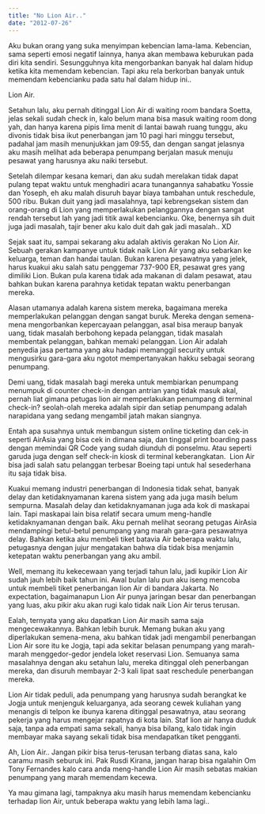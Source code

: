 ```yaml
---
title: "No Lion Air.."
date: "2012-07-26"
---
```


Aku bukan orang yang suka menyimpan kebencian lama-lama. Kebencian, sama seperti emosi negatif lainnya, hanya akan membawa keburukan pada diri kita sendiri. Sesungguhnya kita mengorbankan banyak hal dalam hidup ketika kita memendam kebencian. Tapi aku rela berkorban banyak untuk memendam kebencianku pada satu hal dalam hidup ini..

Lion Air.

Setahun lalu, aku pernah ditinggal Lion Air di waiting room bandara Soetta, jelas sekali sudah check in, kalo belum mana bisa masuk waiting room dong yah, dan hanya karena pipis lima menit di lantai bawah ruang tunggu, aku divonis tidak bisa ikut penerbangan jam 10 pagi hari minggu tersebut, padahal jam masih menunjukkan jam 09:55, dan dengan sangat jelasnya aku masih melihat ada beberapa penumpang berjalan masuk menuju pesawat yang harusnya aku naiki tersebut.

Setelah dilempar kesana kemari, dan aku sudah merelakan tidak dapat pulang tepat waktu untuk menghadiri acara tunangannya sahabatku Yossie dan Yoseph, eh aku malah disuruh bayar biaya tambahan untuk reschedule, 500 ribu. Bukan duit yang jadi masalahnya, tapi kebrengsekan sistem dan orang-orang di Lion yang memperlakukan pelanggannya dengan sangat rendah tersebut lah yang jadi titik awal kebencianku. Oke, benernya sih duit juga jadi masalah, tajir bener aku kalo duit dah gak jadi masalah.. XD

Sejak saat itu, sampai sekarang aku adalah aktivis gerakan No Lion Air. Sebuah gerakan kampanye untuk tidak naik Lion Air yang aku sebarkan ke keluarga, teman dan handai taulan. Bukan karena pesawatnya yang jelek, harus kuakui aku salah satu penggemar 737-900 ER, pesawat gres yang dimiliki Lion. Bukan pula karena tidak ada makanan di dalam pesawat, atau bahkan bukan karena parahnya ketidak tepatan waktu penerbangan mereka.

Alasan utamanya adalah karena sistem mereka, bagaimana mereka memperlakukan pelanggan dengan sangat buruk. Mereka dengan semena-mena mengorbankan kepercayaan pelanggan, asal bisa meraup banyak uang, tidak masalah berbohong kepada pelanggan, tidak masalah membentak pelanggan, bahkan memaki pelanggan. Lion Air adalah penyedia jasa pertama yang aku hadapi memanggil security untuk mengusirku gara-gara aku ngotot mempertanyakan hakku sebagai seorang penumpang.

Demi uang, tidak masalah bagi mereka untuk membiarkan penumpang menumpuk di counter check-in dengan antrian yang tidak masuk akal, pernah liat gimana petugas lion air memperlakukan penumpang di terminal check-in? seolah-olah mereka adalah sipir dan setiap penumpang adalah narapidana yang sedang mengambil jatah makan siangnya.

Entah apa susahnya untuk membangun sistem online ticketing dan cek-in seperti AirAsia yang bisa cek in dimana saja, dan tinggal print boarding pass dengan memindai QR Code yang sudah diunduh di ponselmu. Atau seperti garuda juga dengan self check-in kiosk di terminal keberangkatan.  Lion Air bisa jadi salah satu pelanggan terbesar Boeing tapi untuk hal sesederhana itu saja tidak bisa.

Kuakui memang industri penerbangan di Indonesia tidak sehat, banyak delay dan ketidaknyamanan karena sistem yang ada juga masih belum sempurna. Masalah delay dan ketidaknyamanan juga ada kok di maskapai lain. Tapi maskapai lain bisa relatif secara umum meng-handle ketidaknyamanan dengan baik. Aku pernah melihat seorang petugas AirAsia mendampingi betul-betul penumpang yang marah gara-gara pesawatnya delay. Bahkan ketika aku membeli tiket batavia Air beberapa waktu lalu, petugasnya dengan jujur mengatakan bahwa dia tidak bisa menjamin ketepatan waktu penerbangan yang aku ambil.

Well, memang itu kekecewaan yang terjadi tahun lalu, jadi kupikir Lion Air sudah jauh lebih baik tahun ini. Awal bulan lalu pun aku iseng mencoba untuk membeli tiket penerbangan lion Air di bandara Jakarta. No expectation, bagaimanapun Lion Air punya jaringan besar dan penerbangan yang luas, aku pikir aku akan rugi kalo tidak naik Lion Air terus terusan.

Ealah, ternyata yang aku dapatkan Lion Air masih sama saja mengecewakannya. Bahkan lebih buruk. Memang bukan aku yang diperlakukan semena-mena, aku bahkan tidak jadi mengambil penerbangan Lion Air sore itu ke Jogja, tapi ada sekitar belasan penumpang yang marah-marah menggedor-gedor jendela loket reservasi Lion. Semuanya sama masalahnya dengan aku setahun lalu, mereka ditinggal oleh penerbangan mereka, dan disuruh membayar 2-3 kali lipat saat reschedule penerbangan mereka.

Lion Air tidak peduli, ada penumpang yang harusnya sudah berangkat ke Jogja untuk menjenguk keluarganya, ada seorang cewek kuliahan yang menangis di telpon ke ibunya karena ditinggal pesawatnya, atau seorang pekerja yang harus mengejar rapatnya di kota lain. Staf lion air hanya duduk saja, tanpa ada empati sama sekali, hanya bisa bilang, kalo tidak ingin membayar maka sayang sekali tidak bisa mendapatkan tiket pengganti.

Ah, Lion Air.. Jangan pikir bisa terus-terusan terbang diatas sana, kalo caramu masih seburuk ini. Pak Rusdi Kirana, jangan harap bisa ngalahin Om Tony Fernandes kalo cara anda meng-handle Lion Air masih sebatas makian penumpang yang marah memendam kecewa.

Ya mau gimana lagi, tampaknya aku masih harus memendam kebencianku terhadap lion Air, untuk beberapa waktu yang lebih lama lagi..
